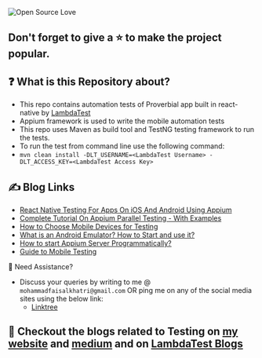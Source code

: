 
![Open Source Love](https://badges.frapsoft.com/os/v1/open-source.svg?v=103)

## Don't forget to give a :star: to make the project popular.

## :question: What is this Repository about?
- This repo contains automation tests of Proverbial app built in react-native by [LambdaTest](https://www.lambdatest.com/)
- Appium framework is used to write the mobile automation tests
- This repo uses Maven as build tool and TestNG testing framework to run the tests.
- To run the test from command line use the following command:
- `mvn clean install -DLT_USERNAME=<LambdaTest Username> -DLT_ACCESS_KEY=<LambdaTest Access Key>`

## :writing_hand: Blog Links

- [React Native Testing For Apps On iOS And Android Using Appium](https://www.lambdatest.com/blog/test-react-native-apps-on-ios-and-android/)
- [Complete Tutorial On Appium Parallel Testing - With Examples](https://www.lambdatest.com/blog/appium-parallel-testing/)
- [How to Choose Mobile Devices for Testing](https://medium.com/@iamfaisalkhatri/how-to-choose-mobile-devices-for-testing-pcloudy-blog-96179529d0f3)
- [What is an Android Emulator? How to Start and use it?](https://medium.com/@iamfaisalkhatri/what-is-an-android-emulator-how-to-start-and-use-it-66fdcf52be7e)
- [How to start Appium Server Programmatically?](https://medium.com/@iamfaisalkhatri/how-to-start-appium-server-programmatically-ec07292ab59)
- [Guide to Mobile Testing](https://medium.com/@iamfaisalkhatri/guide-to-mobile-testing-d0dd2d9b59f1)



🧬 Need Assistance?

- Discuss your queries by writing to me @ `mohammadfaisalkhatri@gmail.com`
  OR ping me on any of the social media sites using the below link:
    - [Linktree](https://linktr.ee/faisalkhatri)


## :thought_balloon: Checkout the blogs related to Testing on [my website](https://mfaisalkhatri.github.io) and [medium](https://medium.com/@iamfaisalkhatri) and on [LambdaTest Blogs](https://www.lambdatest.com/blog/author/mfaisalkhatri/)
